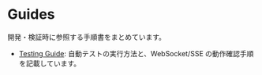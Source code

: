 # Guides

開発・検証時に参照する手順書をまとめています。

- [Testing Guide](testing.md): 自動テストの実行方法と、WebSocket/SSE の動作確認手順を記載しています。
